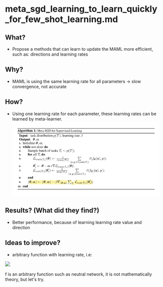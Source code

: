 # meta_sgd_learning_to_learn_quickly_for_few_shot_learning.md
## What?
- Propose a methods that can learn to update the MAML more efficient, such as: directions and learning rates
## Why?
- MAML is using the same learning rate for all parameters -> slow convergence, not accurate
## How?
- Using one learning rate for each parameter, these learning rates can be learned by meta-learner.
![alt text](../images/meta_sgd.png)
## Results? (What did they find?)
- Better performance, because of learning learning rate value and direction
## Ideas to improve?
- arbitrary function with learning rate, i.e: 
<img src="https://render.githubusercontent.com/render/math?math=\theta' = \theta - f(\Delta L)">

f is an arbitrary function such as neutral network, it is not mathematically theory, but let's try. 
<!-- REFERENCE -->
